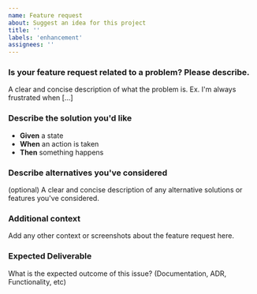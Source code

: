 ```yaml
---
name: Feature request
about: Suggest an idea for this project
title: ''
labels: 'enhancement'
assignees: ''
---
```


### Is your feature request related to a problem? Please describe.

A clear and concise description of what the problem is. Ex. I'm always frustrated when [...]

### Describe the solution you'd like

- **Given** a state
- **When** an action is taken
- **Then** something happens

### Describe alternatives you've considered

(optional) A clear and concise description of any alternative solutions or features you've considered.

### Additional context

Add any other context or screenshots about the feature request here.

### Expected Deliverable

What is the expected outcome of this issue? (Documentation, ADR, Functionality, etc)